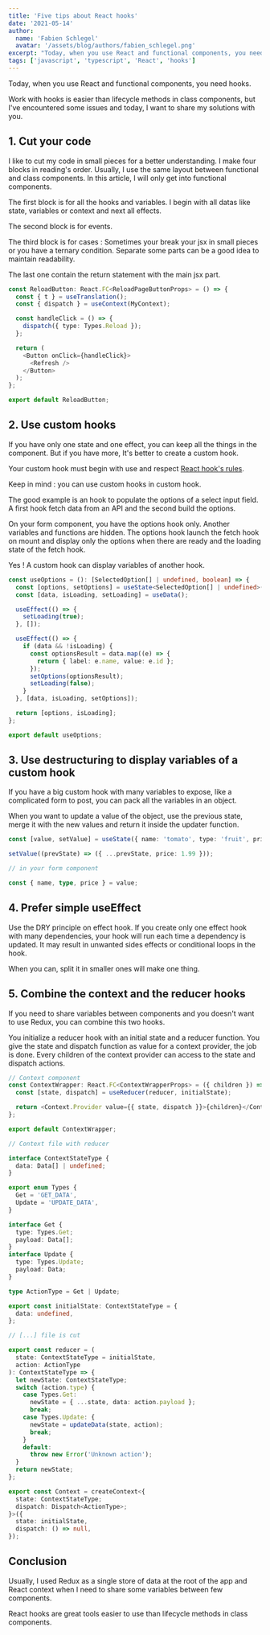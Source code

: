 ```yaml
---
title: 'Five tips about React hooks'
date: '2021-05-14'
author:
  name: 'Fabien Schlegel'
  avatar: '/assets/blog/authors/fabien_schlegel.png'
excerpt: "Today, when you use React and functional components, you need hooks. I've encountered some issues during development and today, I want to share my tips about React hooks with you."
tags: ['javascript', 'typescript', 'React', 'hooks']
---
```


Today, when you use React and functional components, you need hooks.

Work with hooks is easier than lifecycle methods in class components, but I've encountered some issues and today, I want to share my solutions with you.

## 1. Cut your code

I like to cut my code in small pieces for a better understanding. I make four blocks in reading's order. Usually, I use the same layout between functional and class components. In this article, I will only get into functional components.

The first block is for all the hooks and variables. I begin with all datas like state, variables or context and next all effects.

The second block is for events.

The third block is for cases : Sometimes your break your jsx in small pieces or you have a ternary condition. Separate some parts can be a good idea to maintain readability.

The last one contain the return statement with the main jsx part.

```typescript
const ReloadButton: React.FC<ReloadPageButtonProps> = () => {
  const { t } = useTranslation();
  const { dispatch } = useContext(MyContext);

  const handleClick = () => {
    dispatch({ type: Types.Reload });
  };

  return (
    <Button onClick={handleClick}>
      <Refresh />
    </Button>
  );
};

export default ReloadButton;
```

## 2. Use custom hooks

If you have only one state and one effect, you can keep all the things in the component. But if you have more, It's better to create a custom hook.

Your custom hook must begin with use and respect [React hook's rules](https://reactjs.org/docs/hooks-rules.html).

Keep in mind : you can use custom hooks in custom hook.

The good example is an hook to populate the options of a select input field. A first hook fetch data from an API and the second build the options.

On your form component, you have the options hook only. Another variables and functions are hidden. The options hook launch the fetch hook on mount and display only the options when there are ready and the loading state of the fetch hook.

Yes ! A custom hook can display variables of another hook.

```typescript
const useOptions = (): [SelectedOption[] | undefined, boolean] => {
  const [options, setOptions] = useState<SelectedOption[] | undefined>();
  const [data, isLoading, setLoading] = useData();

  useEffect(() => {
    setLoading(true);
  }, []);

  useEffect(() => {
    if (data && !isLoading) {
      const optionsResult = data.map((e) => {
        return { label: e.name, value: e.id };
      });
      setOptions(optionsResult);
      setLoading(false);
    }
  }, [data, isLoading, setOptions]);

  return [options, isLoading];
};

export default useOptions;
```

## 3. Use destructuring to display variables of a custom hook

If you have a big custom hook with many variables to expose, like a complicated form to post, you can pack all the variables in an object.

When you want to update a value of the object, use the previous state, merge it with the new values and return it inside the updater function.

```typescript
const [value, setValue] = useState({ name: 'tomato', type: 'fruit', price: 1.72 });

setValue((prevState) => ({ ...prevState, price: 1.99 }));

// in your form component

const { name, type, price } = value;
```

## 4. Prefer simple useEffect

Use the DRY principle on effect hook. If you create only one effect hook with many dependencies, your hook will run each time a dependency is updated. It may result in unwanted sides effects or conditional loops in the hook.

When you can, split it in smaller ones will make one thing.

## 5. Combine the context and the reducer hooks

If you need to share variables between components and you doesn't want to use Redux, you can combine this two hooks.

You initialize a reducer hook with an initial state and a reducer function. You give the state and dispatch function as value for a context provider, the job is done. Every children of the context provider can access to the state and dispatch actions.

```typescript
// Context component
const ContextWrapper: React.FC<ContextWrapperProps> = ({ children }) => {
  const [state, dispatch] = useReducer(reducer, initialState);

  return <Context.Provider value={{ state, dispatch }}>{children}</Context.Provider>;
};

export default ContextWrapper;

// Context file with reducer

interface ContextStateType {
  data: Data[] | undefined;
}

export enum Types {
  Get = 'GET_DATA',
  Update = 'UPDATE_DATA',
}

interface Get {
  type: Types.Get;
  payload: Data[];
}
interface Update {
  type: Types.Update;
  payload: Data;
}

type ActionType = Get | Update;

export const initialState: ContextStateType = {
  data: undefined,
};

// [...] file is cut

export const reducer = (
  state: ContextStateType = initialState,
  action: ActionType
): ContextStateType => {
  let newState: ContextStateType;
  switch (action.type) {
    case Types.Get:
      newState = { ...state, data: action.payload };
      break;
    case Types.Update: {
      newState = updateData(state, action);
      break;
    }
    default:
      throw new Error('Unknown action');
  }
  return newState;
};

export const Context = createContext<{
  state: ContextStateType;
  dispatch: Dispatch<ActionType>;
}>({
  state: initialState,
  dispatch: () => null,
});
```

## Conclusion

Usually, I used Redux as a single store of data at the root of the app and React context when I need to share some variables between few components.

React hooks are great tools easier to use than lifecycle methods in class components.
